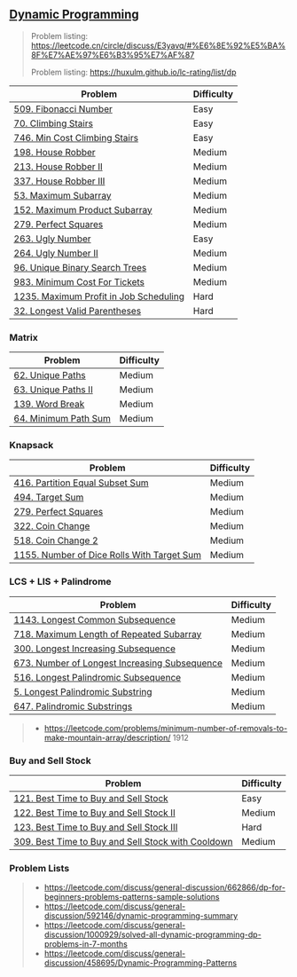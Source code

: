 ## [Dynamic Programming](../topics/dynamic-programming.md)

> Problem listing: https://leetcode.cn/circle/discuss/E3yavq/#%E6%8E%92%E5%BA%8F%E7%AE%97%E6%B3%95%E7%AF%87
>
> Problem listing: https://huxulm.github.io/lc-rating/list/dp 

| Problem          | Difficulty |
|------------------|------------|
|[509. Fibonacci Number](../leetcode/509.fibonacci-number.md)|Easy|
|[70. Climbing Stairs](../leetcode/70.climbing-stairs.md)|Easy|
|[746. Min Cost Climbing Stairs](../leetcode/746.min-cost-climbing-stairs.md)|Easy|
|[198. House Robber](../leetcode/198.house-robber.md)|Medium|
|[213. House Robber II](../leetcode/213.house-robber-ii.md)|Medium|
|[337. House Robber III](../leetcode/337.house-robber-iii.md)|Medium|
|[53. Maximum Subarray](../leetcode/53.maximum-subarray.md)|Medium|
|[152. Maximum Product Subarray](../leetcode/152.maximum-product-subarray.md)|Medium|
|[279. Perfect Squares](../leetcode/279.perfect-squares.md)|Medium|
|[263. Ugly Number](../leetcode/263.ugly-number.md)|Easy|
|[264. Ugly Number II](../leetcode/264.ugly-number-ii.md)|Medium|
|[96. Unique Binary Search Trees](../leetcode/96.unique-binary-search-trees.md)|Medium|
|[983. Minimum Cost For Tickets](../leetcode/983.minimum-cost-for-tickets.md)|Medium|
|[1235. Maximum Profit in Job Scheduling](../leetcode/1235.maximum-profit-in-job-scheduling.md)|Hard|
|[32. Longest Valid Parentheses](../leetcode/32.longest-valid-parentheses.md)|Hard|

### Matrix
| Problem          | Difficulty |
|------------------|------------|
|[62. Unique Paths](../leetcode/62.unique-paths.md)|Medium|
|[63. Unique Paths II](../leetcode/63.unique-paths.ii.md)|Medium|
|[139. Word Break](../leetcode/139.word-break.md)|Medium|
|[64. Minimum Path Sum](../leetcode/64.minimum-path-sum.md)|Medium|

### Knapsack
| Problem          | Difficulty |
|------------------|------------|
|[416. Partition Equal Subset Sum](../leetcode/416.partition-equal-subset-sum.md)|Medium|
|[494. Target Sum](../leetcode/494.target-sum.md)|Medium|
|[279. Perfect Squares](../leetcode/279.perfect-squares.md)|Medium|
|[322. Coin Change](../leetcode/322.coin-change.md)|Medium|
|[518. Coin Change 2](../leetcode/518.coin-change-2.md)|Medium|
|[1155. Number of Dice Rolls With Target Sum](../leetcode/1155.number-of-dice-rolls-with-target-sum.md)|Medium|

### LCS + LIS + Palindrome
| Problem          | Difficulty |
|------------------|------------|
|[1143. Longest Common Subsequence](../topics/dynamic-programming.md#longest-common-subsequence-problem)|Medium|
|[718. Maximum Length of Repeated Subarray](../leetcode/718.maximum-length-of-repeated-subarray.md)|Medium|
|[300. Longest Increasing Subsequence](../leetcode/300.longest-increasing-subsequence.md)|Medium|
|[673. Number of Longest Increasing Subsequence](../leetcode/673.number-of-longest-increasing-subsequence.md)|Medium|
|[516. Longest Palindromic Subsequence](../leetcode/516.longest-palindromic-subsequence.md)|Medium|
|[5. Longest Palindromic Substring](../leetcode/5.longest-palindromic-substring.md)|Medium|
|[647. Palindromic Substrings](../leetcode/647.palindromic-substrings.md)|Medium|

> * https://leetcode.com/problems/minimum-number-of-removals-to-make-mountain-array/description/ 1912

### Buy and Sell Stock
| Problem          | Difficulty |
|------------------|------------|
|[121. Best Time to Buy and Sell Stock](../leetcode/121.best-time-to-buy-and-sell-stock.md)|Easy|
|[122. Best Time to Buy and Sell Stock II](../leetcode/122.best-time-to-buy-and-sell-stock-ii.md)|Medium|
|[123. Best Time to Buy and Sell Stock III](../leetcode/123.best-time-to-buy-and-sell-stock-iii.md)|Hard|
|[309. Best Time to Buy and Sell Stock with Cooldown](../leetcode/309.best-time-to-buy-and-sell-stock-with-cooldown.md)|Medium|

### Problem Lists
> * https://leetcode.com/discuss/general-discussion/662866/dp-for-beginners-problems-patterns-sample-solutions
> * https://leetcode.com/discuss/general-discussion/592146/dynamic-programming-summary
> * https://leetcode.com/discuss/general-discussion/1000929/solved-all-dynamic-programming-dp-problems-in-7-months
> * https://leetcode.com/discuss/general-discussion/458695/Dynamic-Programming-Patterns
